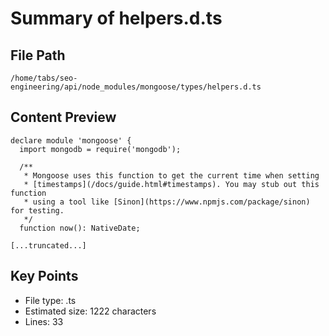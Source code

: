 # Summary of helpers.d.ts
  
## File Path
`/home/tabs/seo-engineering/api/node_modules/mongoose/types/helpers.d.ts`

## Content Preview
```
declare module 'mongoose' {
  import mongodb = require('mongodb');

  /**
   * Mongoose uses this function to get the current time when setting
   * [timestamps](/docs/guide.html#timestamps). You may stub out this function
   * using a tool like [Sinon](https://www.npmjs.com/package/sinon) for testing.
   */
  function now(): NativeDate;

[...truncated...]
```

## Key Points
- File type: .ts
- Estimated size: 1222 characters
- Lines: 33
